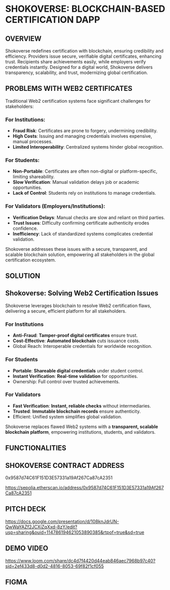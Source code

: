 # SHOKOVERSE: BLOCKCHAIN-BASED CERTIFICATION DAPP

## OVERVIEW
Shokoverse redefines certification with blockchain, ensuring credibility and efficiency. Providers issue secure, verifiable digital certificates, enhancing trust. Recipients share achievements easily, while employers verify credentials instantly. Designed for a digital world, Shokoverse delivers transparency, scalability, and trust, modernizing global certification.

## PROBLEMS WITH WEB2 CERTIFICATES
Traditional Web2 certification systems face significant challenges for stakeholders:

### For Institutions:
- **Fraud Risk**: Certificates are prone to forgery, undermining credibility.
- **High Costs**: Issuing and managing credentials involves expensive, manual processes.
- **Limited Interoperability**: Centralized systems hinder global recognition.

### For Students:
- **Non-Portable**: Certificates are often non-digital or platform-specific, limiting shareability.
- **Slow Verification**: Manual validation delays job or academic opportunities.
- **Lack of Control**: Students rely on institutions to manage credentials.

### For Validators (Employers/Institutions):
- **Verification Delays**: Manual checks are slow and reliant on third parties.
- **Trust Issues**: Difficulty confirming certificate authenticity erodes confidence.
- **Inefficiency**: Lack of standardized systems complicates credential validation.

Shokoverse addresses these issues with a secure, transparent, and scalable blockchain solution, empowering all stakeholders in the global certification ecosystem.

## SOLUTION
## Shokoverse: Solving Web2 Certification Issues

Shokoverse leverages blockchain to resolve Web2 certification flaws, delivering a secure, efficient platform for all stakeholders.

### For Institutions
- **Anti-Fraud**: **Tamper-proof digital certificates** ensure trust.
- **Cost-Effective**: **Automated blockchain** cuts issuance costs.
- Global Reach: Interoperable credentials for worldwide recognition.

### For Students
- **Portable**: **Shareable digital credentials** under student control.
- **Instant Verification**: **Real-time validation** for opportunities.
- Ownership: Full control over trusted achievements.

### For Validators
- **Fast Verification**: **Instant, reliable checks** without intermediaries.
- **Trusted**: **Immutable blockchain records** ensure authenticity.
- Efficient: Unified system simplifies global validation.

Shokoverse replaces flawed Web2 systems with a **transparent, scalable blockchain platform**, empowering institutions, students, and validators.

## FUNCTIONALITIES

## SHOKOVERSE CONTRACT ADDRESS
0x9587d74C61F151D3E57331a19Af267Ca87cA2351

https://sepolia.etherscan.io/address/0x9587d74C61F151D3E57331a19Af267Ca87cA2351

## PITCH DECK
https://docs.google.com/presentation/d/108knJdrUN-QwWaYAZf2JCXiZqXxd-8zY/edit?usp=sharing&ouid=114786194621053890385&rtpof=true&sd=true

## DEMO VIDEO
https://www.loom.com/share/dc4d7f4420d44eab846aec7968b97c40?sid=2ef433d8-d0d2-4816-8053-69f82f1cf055

## FIGMA
